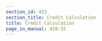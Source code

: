 ```yaml
---
section_id: 423
section_title: Credit Calculation
title: Credit Calculation
page_in_manual: 420-32
---
```

